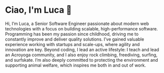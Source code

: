 # Ciao, I'm Luca 👋

Hi, I’m Luca, a Senior Software Engineer passionate about modern web technologies with a focus on building scalable, high-performance software. Programming has been my passion since childhood, driving me to constantly improve and deliver quality solutions. I’ve gained valuable experience working with startups and scale-ups, where agility and innovation are key. Beyond coding, I lead an active lifestyle: I teach and lead an Acroyoga community, and I also enjoy rock climbing, freediving, surfing, and surfskate. I’m also deeply committed to protecting the environment and supporting animal welfare, which inspires me both in and out of work.

<!--

## About me
- 🌍 I am a remote freelancer, with experience in startups and scale-ups.
- 🖥️ As a full-stack developer, I build using modern web frameworks and scalable backends.
- 🎓 I hold a Bachelor's Degree in Computer Science from the University of Trento.
- ⚙️ I deliver projects efficiently, using Agile and Shape Up methodologies.
- 📚 Clean Code and Design Patterns are core to my development philosophy.
- 🌱 I am passionate about continuous learning and growth, both in tech and in life.
- 🤸‍♂️ Outside of the tech world, I teach Acroyoga and truly love outdoor sports.
- 🌿 I am also a strong advocate for environmental and animal welfare.

## Skills & Technologies

- Frontend: React, AngularJS, Vue, Svelte, JavaScript/TypeScript, HTML5, CSS3
- Backend: Node.js, GraphQL, MongoDB, REST APIs, Microservices, Cloud (GCloud, AWS)
- DevOps & Automation: Jenkins, Ansible, Docker, CI/CD pipelines
- Other: Puppeteer, DialogFlow, Agile, Shape Up methodology

## Get in touch

- Email: [galasso.luca@outlook.com](mailto:galasso.luca@outlook.com)
- LinkedIn: [galassoluca](https://www.linkedin.com/in/galassoluca/)
